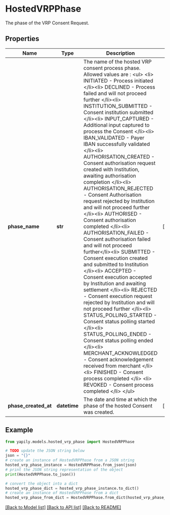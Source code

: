 # HostedVRPPhase

The phase of the VRP Consent Request.

## Properties

Name | Type | Description | Notes
------------ | ------------- | ------------- | -------------
**phase_name** | **str** | The name of the hosted VRP consent process phase. Allowed values are : &lt;ul&gt; &lt;li&gt; INITIATED - Process initiated &lt;/li&gt;&lt;li&gt; DECLINED - Process failed and will not proceed further &lt;/li&gt;&lt;li&gt; INSTITUTION_SUBMITTED - Consent institution submitted &lt;/li&gt;&lt;li&gt; INPUT_CAPTURED - Additional input captured to process the Consent &lt;/li&gt;&lt;li&gt; IBAN_VALIDATED - Payer IBAN successfully validated &lt;/li&gt;&lt;li&gt; AUTHORISATION_CREATED - Consent authorisation request created with Institution, awaiting authorisation completion &lt;/li&gt;&lt;li&gt; AUTHORISATION_REJECTED - Consent Authorisation request rejected by Institution and will not proceed further &lt;/li&gt;&lt;li&gt; AUTHORISED - Consent authorisation completed &lt;/li&gt;&lt;li&gt; AUTHORISATION_FAILED - Consent authorisation failed and will not proceed further&lt;/li&gt;&lt;li&gt; SUBMITTED - Consent execution created and submitted to Institution &lt;/li&gt;&lt;li&gt; ACCEPTED - Consent execution accepted by Institution and awaiting settlement &lt;/li&gt;&lt;li&gt; REJECTED - Consent execution request rejected by Institution and will not proceed further &lt;/li&gt;&lt;li&gt; STATUS_POLLING_STARTED - Consent status polling started &lt;/li&gt;&lt;li&gt; STATUS_POLLING_ENDED - Consent status polling ended &lt;/li&gt;&lt;li&gt; MERCHANT_ACKNOWLEDGED - Consent acknowledgement received from merchant &lt;/li&gt;&lt;li&gt; FINISHED - Consent process completed &lt;/li&gt; &lt;li&gt; REVOKED - Consent process completed &lt;/li&gt;  &lt;/ul&gt; | [optional] 
**phase_created_at** | **datetime** | The date and time at which the phase of the hosted Consent was created. | [optional] 

## Example

```python
from yapily.models.hosted_vrp_phase import HostedVRPPhase

# TODO update the JSON string below
json = "{}"
# create an instance of HostedVRPPhase from a JSON string
hosted_vrp_phase_instance = HostedVRPPhase.from_json(json)
# print the JSON string representation of the object
print(HostedVRPPhase.to_json())

# convert the object into a dict
hosted_vrp_phase_dict = hosted_vrp_phase_instance.to_dict()
# create an instance of HostedVRPPhase from a dict
hosted_vrp_phase_from_dict = HostedVRPPhase.from_dict(hosted_vrp_phase_dict)
```
[[Back to Model list]](../README.md#documentation-for-models) [[Back to API list]](../README.md#documentation-for-api-endpoints) [[Back to README]](../README.md)


